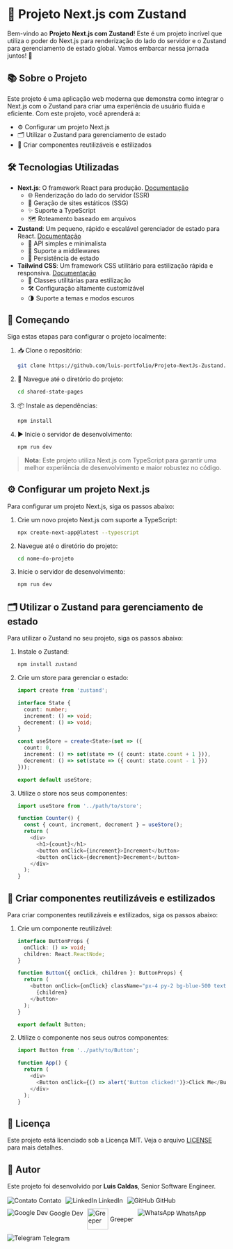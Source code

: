 # 🚀 Projeto Next.js com Zustand

Bem-vindo ao **Projeto Next.js com Zustand**! Este é um projeto incrível que utiliza o poder do Next.js para renderização do lado do servidor e o Zustand para gerenciamento de estado global. Vamos embarcar nessa jornada juntos! 🌟

## 📚 Sobre o Projeto

Este projeto é uma aplicação web moderna que demonstra como integrar o Next.js com o Zustand para criar uma experiência de usuário fluida e eficiente. Com este projeto, você aprenderá a:

- ⚙️ Configurar um projeto Next.js
- 🗂️ Utilizar o Zustand para gerenciamento de estado
- 🧩 Criar componentes reutilizáveis e estilizados

## 🛠️ Tecnologias Utilizadas

- **Next.js**: O framework React para produção. [Documentação](https://nextjs.org/docs)
  - 🌐 Renderização do lado do servidor (SSR)
  - 📄 Geração de sites estáticos (SSG)
  - ✨ Suporte a TypeScript
  - 🗺️ Roteamento baseado em arquivos
- **Zustand**: Um pequeno, rápido e escalável gerenciador de estado para React. [Documentação](https://zustand-demo.pmnd.rs/docs)
  - 🧩 API simples e minimalista
  - 🔌 Suporte a middlewares
  - 💾 Persistência de estado
- **Tailwind CSS**: Um framework CSS utilitário para estilização rápida e responsiva. [Documentação](https://tailwindcss.com/docs)
  - 🎨 Classes utilitárias para estilização
  - 🛠️ Configuração altamente customizável
  - 🌗 Suporte a temas e modos escuros

## 🚀 Começando

Siga estas etapas para configurar o projeto localmente:

1. 📥 Clone o repositório:
   ```sh
   git clone https://github.com/luis-portfolio/Projeto-NextJs-Zustand.gi
   ```
2. 📂 Navegue até o diretório do projeto:
   ```sh
   cd shared-state-pages
   ```
3. 📦 Instale as dependências:
   ```sh
   npm install
   ```
4. ▶️ Inicie o servidor de desenvolvimento:
   ```sh
   npm run dev
   ```

> **Nota:** Este projeto utiliza Next.js com TypeScript para garantir uma melhor experiência de desenvolvimento e maior robustez no código.

## ⚙️ Configurar um projeto Next.js

Para configurar um projeto Next.js, siga os passos abaixo:

1. Crie um novo projeto Next.js com suporte a TypeScript:
   ```sh
   npx create-next-app@latest --typescript
   ```
2. Navegue até o diretório do projeto:
   ```sh
   cd nome-do-projeto
   ```
3. Inicie o servidor de desenvolvimento:
   ```sh
   npm run dev
   ```

## 🗂️ Utilizar o Zustand para gerenciamento de estado

Para utilizar o Zustand no seu projeto, siga os passos abaixo:

1. Instale o Zustand:
   ```sh
   npm install zustand
   ```
2. Crie um store para gerenciar o estado:
   ```typescript
   import create from 'zustand';

   interface State {
     count: number;
     increment: () => void;
     decrement: () => void;
   }

   const useStore = create<State>(set => ({
     count: 0,
     increment: () => set(state => ({ count: state.count + 1 })),
     decrement: () => set(state => ({ count: state.count - 1 }))
   }));

   export default useStore;
   ```
3. Utilize o store nos seus componentes:
   ```typescript
   import useStore from '../path/to/store';

   function Counter() {
     const { count, increment, decrement } = useStore();
     return (
       <div>
         <h1>{count}</h1>
         <button onClick={increment}>Increment</button>
         <button onClick={decrement}>Decrement</button>
       </div>
     );
   }
   ```

## 🧩 Criar componentes reutilizáveis e estilizados

Para criar componentes reutilizáveis e estilizados, siga os passos abaixo:

1. Crie um componente reutilizável:
   ```typescript
   interface ButtonProps {
     onClick: () => void;
     children: React.ReactNode;
   }

   function Button({ onClick, children }: ButtonProps) {
     return (
       <button onClick={onClick} className="px-4 py-2 bg-blue-500 text-white rounded">
         {children}
       </button>
     );
   }

   export default Button;
   ```
2. Utilize o componente nos seus outros componentes:
   ```typescript
   import Button from '../path/to/Button';

   function App() {
     return (
       <div>
         <Button onClick={() => alert('Button clicked!')}>Click Me</Button>
       </div>
     );
   }
   ```

## 📄 Licença

Este projeto está licenciado sob a Licença MIT. Veja o arquivo [LICENSE](./LICENSE) para mais detalhes.

## 👤 Autor

Este projeto foi desenvolvido por **Luis Caldas**, Senior Software Engineer. 

<div style="display: flex; flex-wrap: wrap; gap: 10px;">
  <a href="https://app.qbits.pl/LuisCaldas" style="text-decoration: none;">
    <img src="https://img.icons8.com/color/48/000000/contact-card.png" alt="Contato" style="vertical-align: middle;">
    <span style="vertical-align: middle;">Contato</span>
  </a>
  <a href="https://www.linkedin.com/in/luisnt" style="text-decoration: none;">
    <img src="https://img.icons8.com/color/48/000000/linkedin.png" alt="LinkedIn" style="vertical-align: middle;">
    <span style="vertical-align: middle;">LinkedIn</span>
  </a>
  <a href="https://github.com/luis-portfolio/Index" style="text-decoration: none;">
    <img src="https://img.icons8.com/color/48/000000/github.png" alt="GitHub" style="vertical-align: middle;">
    <span style="vertical-align: middle;">GitHub</span>
  </a>
  <a href="https://g.dev/luisnt" style="text-decoration: none;">
    <img src="https://img.icons8.com/color/48/000000/google-logo.png" alt="Google Dev" style="vertical-align: middle;">
    <span style="vertical-align: middle;">Google Dev</span>
  </a>
  <a href="https://www.grepper.com/profile/luisnt" style="text-decoration: none;">
    <img src="https://seeklogo.com/images/G/grepper-logo-C48D8B98F3-seeklogo.com.png" width="48"  alt="Greeper" style="vertical-align: middle;">
    <span style="vertical-align: middle;">Greeper</span>
  </a>
  <a href="https://wa.me/5598981112233" style="text-decoration: none;">
    <img src="https://img.icons8.com/color/48/000000/whatsapp.png" alt="WhatsApp" style="vertical-align: middle;">
    <span style="vertical-align: middle;">WhatsApp</span>
  </a>
  <a href="https://t.me/luisnt" style="text-decoration: none;">
    <img src="https://img.icons8.com/color/48/000000/telegram-app.png" alt="Telegram" style="vertical-align: middle;">
    <span style="vertical-align: middle;">Telegram</span>
  </a>
</div>